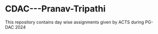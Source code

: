 # CDAC---Pranav-Tripathi
This repository contains day wise assignments given by ACTS during PG-DAC 2024
